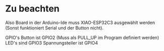 # Zu beachten
Also Board in der Arduino-Ide muss XIAO-ESP32C3 ausgewählt werden (Sonst funktioniert Serial und der Button nicht).

GPIO's
Button ist GPIO2 (Muss als PULL_UP im Program definiert werden)
LED's sind GPIO3
Spannungsteiler ist GPIO4